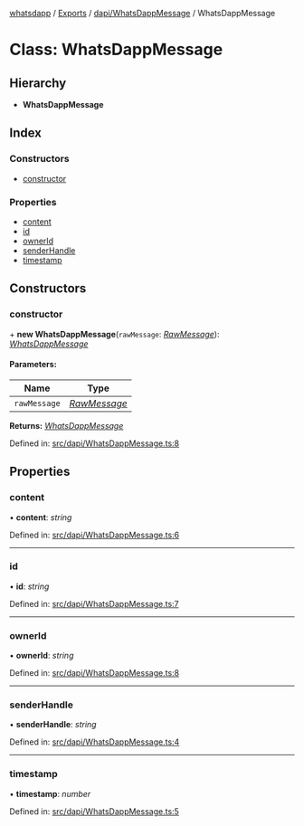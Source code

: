 [whatsdapp](../README.md) / [Exports](../modules.md) / [dapi/WhatsDappMessage](../modules/dapi_whatsdappmessage.md) / WhatsDappMessage

# Class: WhatsDappMessage

## Hierarchy

* **WhatsDappMessage**

## Index

### Constructors

* [constructor](dapi_whatsdappmessage.whatsdappmessage.md#constructor)

### Properties

* [content](dapi_whatsdappmessage.whatsdappmessage.md#content)
* [id](dapi_whatsdappmessage.whatsdappmessage.md#id)
* [ownerId](dapi_whatsdappmessage.whatsdappmessage.md#ownerid)
* [senderHandle](dapi_whatsdappmessage.whatsdappmessage.md#senderhandle)
* [timestamp](dapi_whatsdappmessage.whatsdappmessage.md#timestamp)

## Constructors

### constructor

\+ **new WhatsDappMessage**(`rawMessage`: [*RawMessage*](../modules/whatsdapp.md#rawmessage)): [*WhatsDappMessage*](dapi_whatsdappmessage.whatsdappmessage.md)

#### Parameters:

Name | Type |
------ | ------ |
`rawMessage` | [*RawMessage*](../modules/whatsdapp.md#rawmessage) |

**Returns:** [*WhatsDappMessage*](dapi_whatsdappmessage.whatsdappmessage.md)

Defined in: [src/dapi/WhatsDappMessage.ts:8](https://github.com/realKidDouglas/whatsdapp-lib/blob/73a2f4d/src/dapi/WhatsDappMessage.ts#L8)

## Properties

### content

• **content**: *string*

Defined in: [src/dapi/WhatsDappMessage.ts:6](https://github.com/realKidDouglas/whatsdapp-lib/blob/73a2f4d/src/dapi/WhatsDappMessage.ts#L6)

___

### id

• **id**: *string*

Defined in: [src/dapi/WhatsDappMessage.ts:7](https://github.com/realKidDouglas/whatsdapp-lib/blob/73a2f4d/src/dapi/WhatsDappMessage.ts#L7)

___

### ownerId

• **ownerId**: *string*

Defined in: [src/dapi/WhatsDappMessage.ts:8](https://github.com/realKidDouglas/whatsdapp-lib/blob/73a2f4d/src/dapi/WhatsDappMessage.ts#L8)

___

### senderHandle

• **senderHandle**: *string*

Defined in: [src/dapi/WhatsDappMessage.ts:4](https://github.com/realKidDouglas/whatsdapp-lib/blob/73a2f4d/src/dapi/WhatsDappMessage.ts#L4)

___

### timestamp

• **timestamp**: *number*

Defined in: [src/dapi/WhatsDappMessage.ts:5](https://github.com/realKidDouglas/whatsdapp-lib/blob/73a2f4d/src/dapi/WhatsDappMessage.ts#L5)
